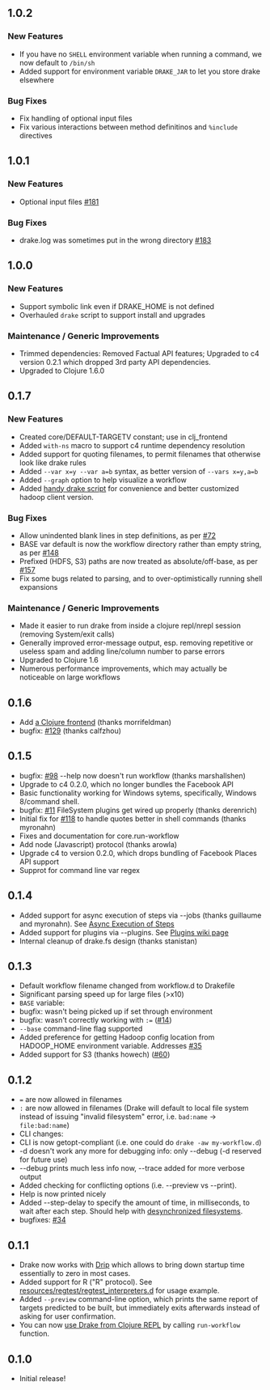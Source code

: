 ## 1.0.2
### New Features
* If you have no `SHELL` environment variable when running a command, we now default to `/bin/sh`
* Added support for environment variable `DRAKE_JAR` to let you store drake elsewhere

### Bug Fixes
* Fix handling of optional input files
* Fix various interactions between method definitinos and `%include` directives

## 1.0.1
### New Features
* Optional input files [#181](https://github.com/Factual/drake/pull/181)

### Bug Fixes
* drake.log was sometimes put in the wrong directory [#183](https://github.com/Factual/drake/issues/183)

## 1.0.0
### New Features
* Support symbolic link even if DRAKE_HOME is not defined
* Overhauled `drake` script to support install and upgrades

### Maintenance / Generic Improvements
* Trimmed dependencies: Removed Factual API features; Upgraded to c4 version 0.2.1 which dropped 3rd party API dependencies.
* Upgraded to Clojure 1.6.0

## 0.1.7
### New Features
* Created core/DEFAULT-TARGETV constant; use in clj_frontend
* Added `with-ns` macro to support c4 runtime dependency resolution
* Added support for quoting filenames, to permit filenames that otherwise look like drake rules
* Added `--var x=y --var a=b` syntax, as better version of `--vars x=y,a=b`
* Added `--graph` option to help visualize a workflow
* Added [handy drake script](https://github.com/Factual/drake/blob/master/bin/drake) for convenience and better customized hadoop client version.

### Bug Fixes
* Allow unindented blank lines in step definitions, as per [#72](https://github.com/Factual/drake/issues/129)
* BASE var default is now the workflow directory rather than empty string, as per [#148](https://github.com/Factual/drake/issues/148)
* Prefixed (HDFS, S3) paths are now treated as absolute/off-base, as per [#157](https://github.com/Factual/drake/issues/157)
* Fix some bugs related to parsing, and to over-optimistically running shell expansions

### Maintenance / Generic Improvements
* Made it easier to run drake from inside a clojure repl/nrepl session (removing System/exit calls)
* Generally improved error-message output, esp. removing repetitive or useless spam and adding line/column number to parse errors
* Upgraded to Clojure 1.6
* Numerous performance improvements, which may actually be noticeable on large workflows

## 0.1.6

* Add [a Clojure frontend](https://github.com/Factual/drake/wiki/A-Clojure-Frontend-to-Drake) (thanks morrifeldman)
* bugfix: [#129](https://github.com/Factual/drake/issues/129) (thanks calfzhou)

## 0.1.5

* bugfix: [#98](https://github.com/Factual/drake/issues/98) --help now doesn't run workflow (thanks marshallshen)
* Upgrade to c4 0.2.0, which no longer bundles the Facebook API
* Basic functionality working for Windows sytems, specifically, Windows 8/command shell.
* bugfix: [#11](https://github.com/Factual/drake/issues/111) FileSystem plugins get wired up properly (thanks derenrich)
* Initial fix for [#118](https://github.com/Factual/drake/issues/118) to handle quotes better in shell commands  (thanks myronahn)
* Fixes and documentation for core.run-workflow
* Add node (Javascript) protocol (thanks arowla)
* Upgrade c4 to version 0.2.0, which drops bundling of Facebook Places API support
* Supprot for command line var regex

## 0.1.4

 * Added support for async execution of steps via --jobs (thanks guillaume and myronahn). See [Async Execution of Steps](https://github.com/Factual/drake/wiki/Async-Execution-of-Steps)
 * Added support for plugins via --plugins. See [Plugins wiki page](https://github.com/Factual/drake/wiki/Plugins)
 * Internal cleanup of drake.fs design (thanks stanistan)

## 0.1.3

 * Default workflow filename changed from workflow.d to Drakefile
 * Significant parsing speed up for large files (>x10)
 * ```BASE``` variable:
  * bugfix: wasn't being picked up if set through environment
  * bugfix: wasn't correctly working with ```:=``` ([#14](https://github.com/Factual/drake/issues/14))
  * ```--base``` command-line flag supported
 * Added preference for getting Hadoop config location from HADOOP_HOME environment variable. Addresses [#35](https://github.com/Factual/drake/issues/35)
 * Added support for S3 (thanks howech) ([#60](https://github.com/Factual/drake/pull/60))

## 0.1.2

 * ```=``` are now allowed in filenames
 * ```:``` are now allowed in filenames (Drake will default to local file system instead of issuing "invalid filesystem" error, i.e. ```bad:name``` -> ```file:bad:name```)
 * CLI changes:
  * CLI is now getopt-compliant (i.e. one could do ```drake -aw my-workflow.d```)
  * -d doesn't work any more for debugging info: only --debug (-d reserved for future use)
  * --debug prints much less info now, --trace added for more verbose output
  * Added checking for conflicting options (i.e. --preview vs --print).
  * Help is now printed nicely
 * Added --step-delay to specify the amount of time, in milliseconds, to wait after each step. Should help with [desynchronized filesystems](https://github.com/Factual/drake/issues/15).
 * bugfixes: [#34](https://github.com/Factual/drake/issues/34)

## 0.1.1

 * Drake now works with [Drip](https://github.com/Factual/drake/wiki/Faster-startup:-Drake-with-Drip) which allows to bring down startup time essentially to zero in most cases.
 * Added support for R ("R" protocol). See [resources/regtest/regtest_interpreters.d](https://github.com/Factual/drake/blob/develop/resources/regtest/regtest_interpreters.d) for usage example.
 * Added ```--preview``` command-line option, which prints the same report of targets predicted to be built, but immediately exits afterwards instead of asking for user confirmation.
 * You can now [use Drake from Clojure REPL](https://github.com/Factual/drake/wiki/Drake-on-the-REPL) by calling ```run-workflow``` function.

## 0.1.0

 * Initial release!
